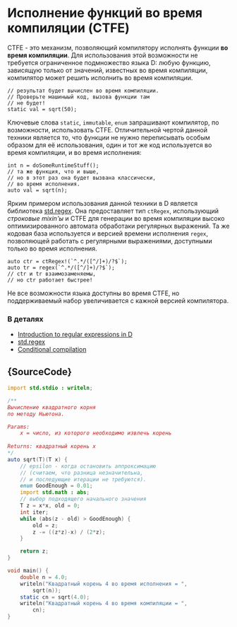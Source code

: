 # Исполнение функций во время компиляции (CTFE)

CTFE - это механизм, позволяющий компилятору исполнять
функции **во время компиляции**. Для использования этой
возможности не требуется ограниченное подмножество языка D:
любую функцию, зависящую только от значений, известных во
время компиляции, компилятор может решить исполнить во
время компиляции.

    // результат будет вычислен во время компиляции.
    // Проверьте машиныый код, вызова функции там
    // не будет!
    static val = sqrt(50);

Ключевые слова `static`, `immutable`, `enum`
запрашивают компилятор, по возможности, использовать CTFE.
Отличительной чертой данной техники является то,
что функции не нужно переписывать особым образом
для её использования, один и тот же код используется
во время компиляции, и во время исполнения:

    int n = doSomeRuntimeStuff();
    // та же функция, что и выше,
    // но в этот раз она будет вызвана классически,
    // во время исполнения.
    auto val = sqrt(n);

Ярким примером использования данной техники в D является
библиотека [std.regex](https://dlang.org/phobos/std_regex.html).
Она предоставляет тип `ctRegex`, использующий *строковые mixin'ы*
и CTFE для генерации во время компиляции высоко оптимизированного автомата
обработаки регулярных выражений. Та же кодовая база используется
и версией времени исполнения `regex`, позволяющей работать
с регулярными выражениями, доступными только во время исполнения.

    auto ctr = ctRegex!(`^.*/([^/]+)/?$`);
    auto tr = regex(`^.*/([^/]+)/?$`);
    // ctr и tr взаимозаменяемы,
    // но ctr работает быстрее!

Не все возможности языка доступны во время CTFE,
но поддерживаемый набор увеличивается с кажной версией
компилятора.

### В деталях

- [Introduction to regular expressions in D](https://dlang.org/regular-expression.html)
- [std.regex](https://dlang.org/phobos/std_regex.html)
- [Conditional compilation](https://dlang.org/spec/version.html)

## {SourceCode}

```d
import std.stdio : writeln;

/**
Вычисление квадратного корня
по методу Ньютона.

Params:
    x = число, из которого необходимо извлечь корень
    
Returns: квадратный корень x
*/
auto sqrt(T)(T x) {
    // epsilon - когда остановить аппроксимацию
    // (считаем, что разница незначительна,
    // и последующие итерации не требуются).
    enum GoodEnough = 0.01;
    import std.math : abs;
    // выбор подходящего начального значения
    T z = x*x, old = 0;
    int iter;
    while (abs(z - old) > GoodEnough) {
        old = z;
        z -= ((z*z)-x) / (2*z);
    }

    return z;
}

void main() {
    double n = 4.0;
    writeln("Квадратный корень 4 во время исполнения = ",
        sqrt(n));
    static cn = sqrt(4.0);
    writeln("Квадратный корень 4 во время компиляции = ",
        cn);
}
```
